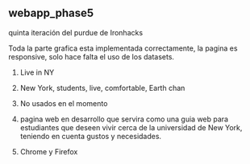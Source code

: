 ## webapp_phase5




quinta iteración del purdue de Ironhacks


Toda la parte grafica esta implementada correctamente, la pagina es responsive, solo hace falta el uso de los datasets.




1. Live in NY

2. New York, students, live, comfortable, Earth chan


3. No usados en el momento

4.  pagina web en desarrollo que servira como una guia web para estudiantes que deseen vivir cerca de la universidad de New York, teniendo en cuenta gustos y necesidades.

5. Chrome y Firefox